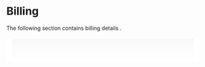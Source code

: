 # Billing
  
The following section contains billing details .  
   
![Cloudockit](../assets/28F2173FF353466FB0322A3D7180C457.png)   
   
  
   
   
   
   
   
   
   
   
   
   
   

